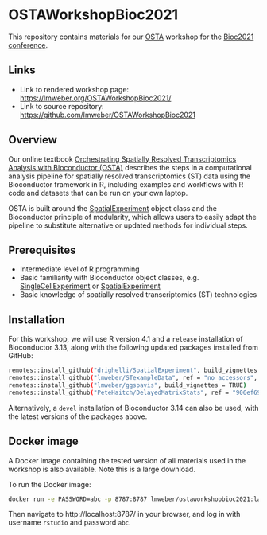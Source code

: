 # OSTAWorkshopBioc2021

This repository contains materials for our [OSTA](https://lmweber.org/OSTA-book/) workshop for the [Bioc2021 conference](https://bioc2021.bioconductor.org/).


## Links

- Link to rendered workshop page: https://lmweber.org/OSTAWorkshopBioc2021/
- Link to source repository: https://github.com/lmweber/OSTAWorkshopBioc2021


## Overview

Our online textbook [Orchestrating Spatially Resolved Transcriptomics Analysis with Bioconductor (OSTA)](https://lmweber.org/OSTA-book/) describes the steps in a computational analysis pipeline for spatially resolved transcriptomics (ST) data using the Bioconductor framework in R, including examples and workflows with R code and datasets that can be run on your own laptop.

OSTA is built around the [SpatialExperiment](https://bioconductor.org/packages/SpatialExperiment) object class and the Bioconductor principle of modularity, which allows users to easily adapt the pipeline to substitute alternative or updated methods for individual steps.


## Prerequisites

- Intermediate level of R programming
- Basic familiarity with Bioconductor object classes, e.g. [SingleCellExperiment](https://bioconductor.org/packages/SingleCellExperiment) or [SpatialExperiment](https://bioconductor.org/packages/SpatialExperiment)
- Basic knowledge of spatially resolved transcriptomics (ST) technologies


## Installation

For this workshop, we will use R version 4.1 and a `release` installation of Bioconductor 3.13, along with the following updated packages installed from GitHub:

```sh
remotes::install_github("drighelli/SpatialExperiment", build_vignettes = TRUE)
remotes::install_github("lmweber/STexampleData", ref = "no_accessors", build_vignettes = TRUE)
remotes::install_github("lmweber/ggspavis", build_vignettes = TRUE)
remotes::install_github("PeteHaitch/DelayedMatrixStats", ref = "906ef69596558b0b7436ce95ad81a529062fa38c")
```

Alternatively, a `devel` installation of Bioconductor 3.14 can also be used, with the latest versions of the packages above.


## Docker image

A Docker image containing the tested version of all materials used in the workshop is also available. Note this is a large download.

To run the Docker image:

```sh
docker run -e PASSWORD=abc -p 8787:8787 lmweber/ostaworkshopbioc2021:latest
```

Then navigate to http://localhost:8787/ in your browser, and log in with username `rstudio` and password `abc`.

